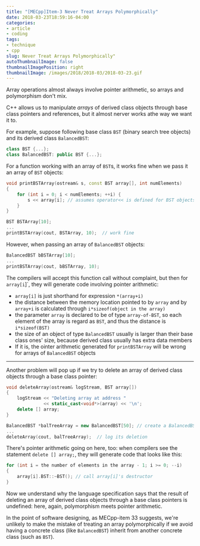 ```yaml
---
title: "[MECpp]Item-3 Never Treat Arrays Polymorphically"
date: 2018-03-23T18:59:16-04:00
categories:
- article
- coding
tags:
- technique
- cpp
slug: Never Treat Arrays Polymorphically"
autoThumbnailImage: false
thumbnailImagePosition: right
thumbnailImage: /images/2018/2018-03/2018-03-23.gif
---
```


Array operations almost always involve pointer arithmetic, so arrays and polymorphism don't mix.
<!--more-->

C++ allows us to manipulate _arrays_ of derived class objects through base class pointers and references, but it almost nerver works athe way we want it to.

For example, suppose following base class `BST` (binary search tree objects) and its derived class `BalancedBST`:

```cpp
class BST {...};
class BalancedBST: public BST {...};
```

For a function working with an array of `BST`s, it works fine when we pass it an array of `BST` objects:

```cpp
void printBSTArray(ostream& s, const BST array[], int numElements)
{
    for (int i = 0; i < numElements; ++i) {
        s << array[i]; // assumes operator<< is defined for BST objects
    }
}

BST BSTArray[10];
...
printBSTArray(cout, BSTArray, 10);  // work fine
```

However, when passing an array of `BalancedBST` objects:

```cpp
BalancedBST bBSTArray[10];
...
printBSTArray(cout, bBSTArray, 10);
```

The compilers will accept this function call without complaint, but then for `array[i`]`, they will generate code involving pointer arithmetic:

* `array[i]` is just shorthand for expression `*(array+i)`
* the distance between the memory location pointed to by `array` and by `array+i` is calculated through `i*sizeof(object in the array)`
* the parameter `array` is declared to be of type `array-of-BST`, so each element of the array is regard as `BST`, and thus the distance is `i*sizeof(BST)`
* the size of an object of type `BalancedBST` usually is larger than their base class ones' size, because derived class usually has extra data members
* If it is, the ointer arithmetic generated for `printBSTArray` will be wrong for arrays of `BalancedBST` objects

---

Another problem will pop up if we try to delete an array of derived class objects through a base class pointer:

```cpp
void deleteArray(ostream& logStream, BST array[])
{
    logStream << "Deleting array at address "
              << static_cast<void*>(array) << '\n';
    delete [] array;
}

BalancedBST *balTreeArray = new BalancedBST[50]; // create a BalancedBST array
...
deleteArray(cout, balTreeArray);  // log its deletion
```

There's pointer arithmetic going on here, too: when compilers see the statement `delete [] array;`, they will generate code that looks like this:

```cpp
for (int i = the number of elements in the array - 1; i >= 0; --i) 
{
    array[i].BST::~BST(); // call array[i]'s destructor
}
```

Now we understand why the language specification says that the result of deleting an array of derived class objects through a base class pointers is undefined: here, again, polymorphism meets pointer arithmetic.

In the point of software designing, as MECpp-item 33 suggests, we're unlikely to make the mistake of treating an array polymorphically if we avoid having a concrete class (like `BalancedBST`) inherit from another concrete class (such as `BST`).
